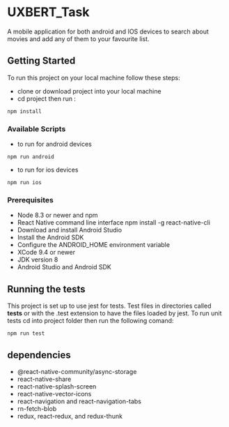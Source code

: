 # UXBERT_Task

A mobile application for both android and IOS devices to search about
movies and add any of them to your favourite list.

## Getting Started

To run this project on your local machine follow these steps:
* clone or download project into your local machine
* cd project then run :
```
npm install
```

### Available Scripts
* to run for android devices
```
npm run android
```
* to run for ios devices
```
npm run ios
```

### Prerequisites

* Node 8.3 or newer and npm 
* React Native command line interface npm install -g react-native-cli
* Download and install Android Studio
* Install the Android SDK
* Configure the ANDROID_HOME environment variable
* XCode 9.4 or newer
* JDK version 8
* Android Studio and Android SDK


## Running the tests

This project is set up to use jest for tests. Test files in directories called __tests__ or with the .test extension to have the files loaded by jest. 
To run unit tests cd into project folder then run the following comand:
```
npm run test
```

## dependencies 

* @react-native-community/async-storage
* react-native-share
* react-native-splash-screen
* react-native-vector-icons
* react-navigation and react-navigation-tabs
* rn-fetch-blob
* redux, react-redux, and redux-thunk






